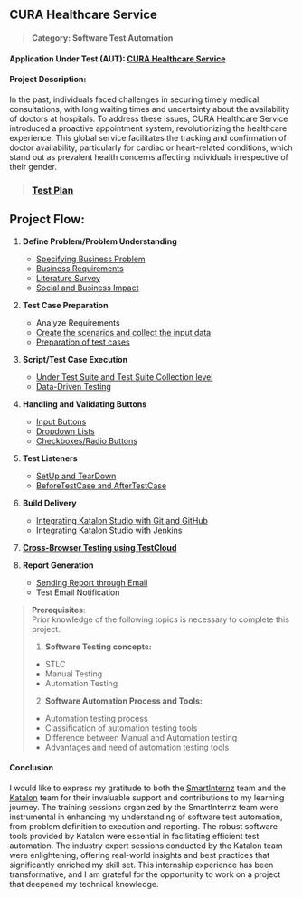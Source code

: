
## CURA Healthcare Service

> #### Category: Software Test Automation

#### Application Under Test (AUT): [CURA Healthcare Service](https://katalon-demo-cura.herokuapp.com)

#### Project Description:

In the past, individuals faced challenges in securing timely medical consultations, with long waiting times and uncertainty about the availability of doctors at hospitals. To address these issues, CURA Healthcare Service introduced a proactive appointment system, revolutionizing the healthcare experience. This global service facilitates the tracking and confirmation of doctor availability, particularly for cardiac or heart-related conditions, which stand out as prevalent health concerns affecting individuals irrespective of their gender.

> ### [Test Plan](https://github.com/smartinternz02/SI-GuidedProject-705189-1706291116/blob/main/Documents/Test%20Plan.pdf)

## Project Flow:

1. **Define Problem/Problem Understanding**
   - [Specifying Business Problem](https://github.com/smartinternz02/SI-GuidedProject-705189-1706291116/blob/main/Documents/Specifying%20Business%20Problem.pdf)
   - [Business Requirements](https://github.com/smartinternz02/SI-GuidedProject-705189-1706291116/blob/main/Documents/Business%20Requirements.pdf)
   - [Literature Survey](https://github.com/smartinternz02/SI-GuidedProject-705189-1706291116/blob/main/Documents/Literature%20Survey.pdf)
   - [Social and Business Impact](https://github.com/smartinternz02/SI-GuidedProject-705189-1706291116/blob/main/Documents/Social%20and%20Business%20Impact.pdf)

2. **Test Case Preparation**
   - Analyze Requirements
   - [Create the scenarios and collect the input data](https://github.com/smartinternz02/SI-GuidedProject-705189-1706291116/blob/main/Documents/Test%20Case%20Template.xlsx)
   - [Preparation of test cases](https://github.com/smartinternz02/SI-GuidedProject-705189-1706291116/tree/main/Scripts)

3. **Script/Test Case Execution**
   - [Under Test Suite and Test Suite Collection level](https://github.com/smartinternz02/SI-GuidedProject-705189-1706291116/tree/main/Test%20Suites)
   - [Data-Driven Testing](https://github.com/smartinternz02/SI-GuidedProject-705189-1706291116/tree/main/Data%20Files/DDT_Test%20Data)

4. **Handling and Validating Buttons**
   - [Input Buttons](https://github.com/smartinternz02/SI-GuidedProject-705189-1706291116/blob/main/Scripts/TC_CURA_MakeAppointment_002/Script1706595792101.groovy)
   - [Dropdown Lists](https://github.com/smartinternz02/SI-GuidedProject-705189-1706291116/blob/main/Scripts/TC_CURA_MakeAppointment_002/Script1706595792101.groovy)
   - [Checkboxes/Radio Buttons](https://github.com/smartinternz02/SI-GuidedProject-705189-1706291116/blob/main/Scripts/TC_CURA_MakeAppointment_002/Script1706595792101.groovy)

5. **Test Listeners**
   - [SetUp and TearDown](https://github.com/smartinternz02/SI-GuidedProject-705189-1706291116/blob/main/Test%20Suites/CURA_TestSuites/CURA_TestSuite_MakeAppointment_002.groovy)
   - [BeforeTestCase and AfterTestCase](https://github.com/smartinternz02/SI-GuidedProject-705189-1706291116/blob/main/Test%20Listeners/CURA_MakeAppointment_TListener.groovy)

6. **Build Delivery**
   - [Integrating Katalon Studio with Git and GitHub](https://github.com/smartinternz02/SI-GuidedProject-705189-1706291116/blob/main/Screenshots/Integration%20with%20Git%20and%20Jenkins/Git%20Integration%20Snapshot-1.png)
   - [Integrating Katalon Studio with Jenkins](https://github.com/smartinternz02/SI-GuidedProject-705189-1706291116/blob/main/Screenshots/Integration%20with%20Git%20and%20Jenkins/Jenkins%20Integration%20Snapshot-2.png)

7. **[Cross-Browser Testing using TestCloud](https://github.com/smartinternz02/SI-GuidedProject-705189-1706291116/tree/main/Screenshots/Cross-Browser%20Testing%20Using%20TestCloud)**

8. **Report Generation**
   - [Sending Report through Email](https://github.com/smartinternz02/SI-GuidedProject-705189-1706291116/tree/main/Screenshots/Sending%20Report%20through%20Email)
   - Test Email Notification

> **Prerequisites**:  
>  Prior knowledge of the following topics is necessary to complete this project.
> 1. **Software Testing concepts:**
>   - STLC
>   - Manual Testing
>   - Automation Testing
> 2. **Software Automation Process and Tools:**
>   - Automation testing process
>   - Classification of automation testing tools
>   - Difference between Manual and Automation testing
>   - Advantages and need of automation testing tools


#### Conclusion

I would like to express my gratitude to both the [SmartInternz](https://smartinternz.com) team and the [Katalon](https://katalon.com) team for their invaluable support and contributions to my learning journey. The training sessions organized by the SmartInternz team were instrumental in enhancing my understanding of software test automation, from problem definition to execution and reporting. The robust software tools provided by Katalon were essential in facilitating efficient test automation. The industry expert sessions conducted by the Katalon team were enlightening, offering real-world insights and best practices that significantly enriched my skill set. This internship experience has been transformative, and I am grateful for the opportunity to work on a project that deepened my technical knowledge.
